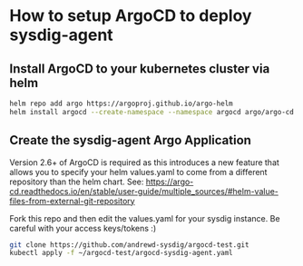 # How to setup ArgoCD to deploy sysdig-agent

## Install ArgoCD to your kubernetes cluster via helm
```sh
helm repo add argo https://argoproj.github.io/argo-helm
helm install argocd --create-namespace --namespace argocd argo/argo-cd
```

## Create the sysdig-agent Argo Application
Version 2.6+ of ArgoCD is required as this introduces a new feature that allows you to specify your helm values.yaml to come from a different repository than the helm chart. See: https://argo-cd.readthedocs.io/en/stable/user-guide/multiple_sources/#helm-value-files-from-external-git-repository

Fork this repo and then edit the values.yaml for your sysdig instance. Be careful with your access keys/tokens :)

```sh
git clone https://github.com/andrewd-sysdig/argocd-test.git
kubectl apply -f ~/argocd-test/argocd-sysdig-agent.yaml
```
